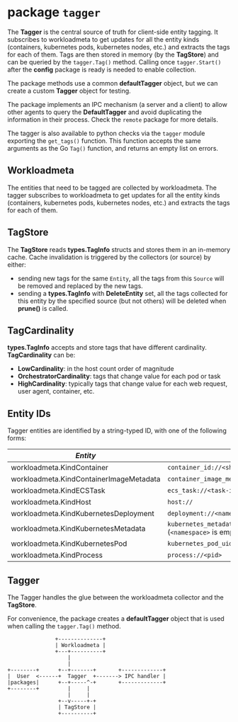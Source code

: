 # package `tagger`

The **Tagger** is the central source of truth for client-side entity tagging. It
subscribes to workloadmeta to get updates for all the entity kinds (containers,
kubernetes pods, kubernetes nodes, etc.) and extracts the tags for each of them.
Tags are then stored in memory (by the **TagStore**) and can be queried by the
`tagger.Tag()` method. Calling once `tagger.Start()` after the **config**
package is ready is needed to enable collection.

The package methods use a common **defaultTagger** object, but we can create
a custom **Tagger** object for testing.

The package implements an IPC mechanism (a server and a client) to allow other
agents to query the **DefaultTagger** and avoid duplicating the information in
their process. Check the `remote` package for more details.

The tagger is also available to python checks via the `tagger` module exporting
the `get_tags()` function. This function accepts the same arguments as the Go `Tag()`
function, and returns an empty list on errors.

## Workloadmeta

The entities that need to be tagged are collected by workloadmeta. The tagger
subscribes to workloadmeta to get updates for all the entity kinds (containers,
kubernetes pods, kubernetes nodes, etc.) and extracts the tags for each of them.

## TagStore

The **TagStore** reads **types.TagInfo** structs and stores them in an in-memory
cache. Cache invalidation is triggered by the collectors (or source) by either:

* sending new tags for the same `Entity`, all the tags from this `Source`
  will be removed and replaced by the new tags.
* sending a **types.TagInfo** with **DeleteEntity** set, all the tags collected for
  this entity by the specified source (but not others) will be deleted when
  **prune()** is called.

## TagCardinality

**types.TagInfo** accepts and store tags that have different cardinality. **TagCardinality** can be:

* **LowCardinality**: in the host count order of magnitude
* **OrchestratorCardinality**: tags that change value for each pod or task
* **HighCardinality**: typically tags that change value for each web request, user agent, container, etc.

## Entity IDs

Tagger entities are identified by a string-typed ID, with one of the following forms:

<!-- NOTE: a similar table appears in comp/core/autodiscovery/README.md; please keep both in sync -->
| *Entity*                                | *ID*                                                                                                                 |
|-----------------------------------------|----------------------------------------------------------------------------------------------------------------------|
| workloadmeta.KindContainer              | `container_id://<sha>`                                                                                               |
| workloadmeta.KindContainerImageMetadata | `container_image_metadata://<sha>`                                                                                   |
| workloadmeta.KindECSTask                | `ecs_task://<task-id>`                                                                                               |
| workloadmeta.KindHost                   | `host://`                                                                                                               |
| workloadmeta.KindKubernetesDeployment   | `deployment://<namespace>/<name>`                                                                                    |
| workloadmeta.KindKubernetesMetadata     | `kubernetes_metadata://<group>/<resourceType>/<namespace>/<name>` (`<namespace>` is empty in cluster-scoped objects) |
| workloadmeta.KindKubernetesPod          | `kubernetes_pod_uid://<uid>`                                                                                         |
| workloadmeta.KindProcess                | `process://<pid>`                                                                                                    |

## Tagger

The Tagger handles the glue between the workloadmeta collector and the
**TagStore**.

For convenience, the package creates a **defaultTagger** object that is used
when calling the `tagger.Tag()` method.

                   +--------------+
                   | Workloadmeta |
                   +---+----------+
                       |
                       |
    +--------+      +--+-------+       +-------------+
    |  User  <------+  Tagger  +-------> IPC handler |
    |packages|      +--+-----^-+       +-------------+
    +--------+         |     |
                       |     |
                    +--v-----+-+
                    | TagStore |
                    +----------+
